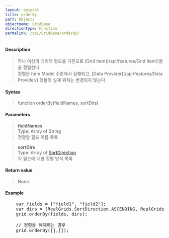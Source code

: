 ```yaml
---
layout: apipost
title: orderBy
part: Objects
objectname: GridBase
directiontype: Function
permalink: /api/GridBase/orderBy/
---
```



#### Description

> 하나 이상의 데이터 필드를 기준으로 [Grid Item](/api/features/Grid Item/)들을 정렬한다.  
> 정렬은 Item Model 수준에서 실행되고, [Data Provider](/api/features/Data Provider/) 행들의 실제 위치는 변경되지 않는다.  

#### Syntax

> function orderBy(fieldNames, sortDirs)

#### Parameters

> **fieldNames**  
> Type: Array of String  
> 정렬할 필드 이름 목록  

> **sortDirs**  
> Type: Array of [SortDirection](/api/types/SortDirection/)      
> 각 필드에 대한 정렬 방식 목록     

#### Return value

> None.

#### Example

<pre class="prettyprint">
    var fields = ["field1", "field2"];
    var dirs = [RealGrids.SortDirection.ASCENDING, RealGrids.SortDirection.DESCENDING];
    grid.orderBy(fields, dirs);

    // 정렬을 해제하는 경우
    grid.orderBy([],[]);
</pre>




